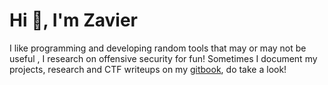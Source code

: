 # Hi 👋, I'm Zavier 
I like programming and developing random tools that may or may not be useful , I research on offensive security for fun!
Sometimes I document my projects, research and CTF writeups on my [gitbook](https://gatari.gitbook.io/), do take a look!
